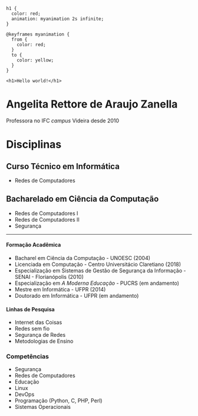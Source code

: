 



<!-- begin snippet: js hide: false console: true babel: null -->

<!-- language: lang-css -->

    h1 {
      color: red;
      animation: myanimation 2s infinite;
    }

    @keyframes myanimation {
      from {
        color: red;
      }
      to {
        color: yellow;
      }
    }

<!-- language: lang-html -->

    <h1>Hello world!</h1>

<!-- end snippet -->


<h1>Angelita Rettore de Araujo Zanella</h1>

Professora no IFC *campus* Videira desde 2010

# Disciplinas 
## Curso Técnico em Informática
- Redes de Computadores

## Bacharelado em Ciência da Computação
- Redes de Computadores I 
- Redes de Computadores II
- Segurança

---

#### Formação Acadêmica
- Bacharel em Ciência da Computação - UNOESC (2004)
- Licenciada em Computação - Centro Universitácio Claretiano (2018)
- Especialização em Sistemas de Gestão de Segurança da Informação - SENAI - Florianópolis (2010)
- Especialização em *A Moderna Educação* - PUCRS (em andamento)
- Mestre em Informática - UFPR (2014)
- Doutorado em Informática - UFPR (em andamento)

#### Linhas de Pesquisa
- Internet das Coisas
- Redes sem fio
- Segurança de Redes
- Metodologias de Ensino

### Competências
- Segurança
- Redes de Computadores
- Educação
- Linux
- DevOps
- Programação (Python, C, PHP, Perl)
- Sistemas Operacionais

